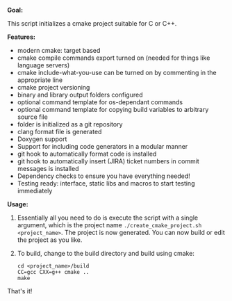 **Goal:**

This script initializes a cmake project suitable for C or C++.

**Features:**
- modern cmake: target based
- cmake compile commands export turned on (needed for things like language servers)
- cmake include-what-you-use can be turned on by commenting in the appropriate line
- cmake project versioning
- binary and library output folders configured
- optional command template for os-dependant commands
- optional command template for copying build variables to arbitrary source file
- folder is initialized as a git repository
- clang format file is generated
- Doxygen support
- Support for including code generators in a modular manner
- git hook to automatically format code is installed
- git hook to automatically insert (JIRA) ticket numbers in commit messages is installed
- Dependency checks to ensure you have everything needed!
- Testing ready: interface, static libs and macros to start testing immediately

**Usage:**
1) Essentially all you need to do is execute the script with a single argument, which is the project name `./create_cmake_project.sh <project_name>`. The project is now generated. You can now build or edit the project as you like.
    
2) To build, change to the build directory and build using cmake:
    ```
    cd <project_name>/build
    CC=gcc CXX=g++ cmake ..
    make
    ```

That's it!
